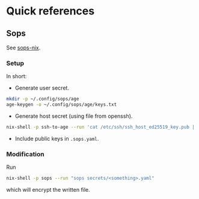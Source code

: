 # Quick references

## Sops

See [sops-nix](https://github.com/Mic92/sops-nix).

### Setup


In short:
- Generate user secret.
```bash
mkdir -p ~/.config/sops/age
age-keygen -o ~/.config/sops/age/keys.txt
```
- Generate host secret (using file from openssh).
```bash
nix-shell -p ssh-to-age --run 'cat /etc/ssh/ssh_host_ed25519_key.pub | ssh-to-age'
```
- Include public keys in `.sops.yaml`.

### Modification
Run
```bash
nix-shell -p sops --run "sops secrets/<something>.yaml"
```
which will encrypt the written file.
